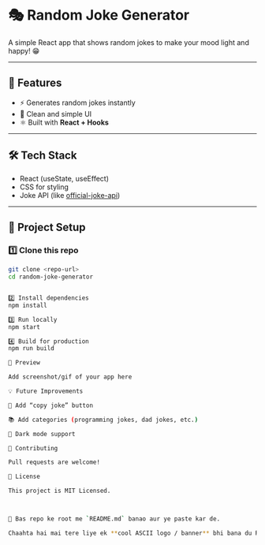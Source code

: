# 🎭 Random Joke Generator  

A simple React app that shows random jokes to make your mood light and happy! 😁  

---

## 🚀 Features  
- ⚡ Generates random jokes instantly  
- 🎨 Clean and simple UI  
- ⚛️ Built with **React + Hooks**  

---

## 🛠️ Tech Stack  
- React (useState, useEffect)  
- CSS for styling  
- Joke API (like [official-joke-api](https://github.com/15Dkatz/official_joke_api))  

---

## 📂 Project Setup  

### 1️⃣ Clone this repo  
```bash
git clone <repo-url>
cd random-joke-generator


2️⃣ Install dependencies
npm install

3️⃣ Run locally
npm start

4️⃣ Build for production
npm run build

📸 Preview

Add screenshot/gif of your app here

💡 Future Improvements

📝 Add “copy joke” button

📚 Add categories (programming jokes, dad jokes, etc.)

🌙 Dark mode support

🤝 Contributing

Pull requests are welcome!

📜 License

This project is MIT Licensed.



🚀 Bas repo ke root me `README.md` banao aur ye paste kar de.  

Chaahta hai mai tere liye ek **cool ASCII logo / banner** bhi bana du README ke top pe?

